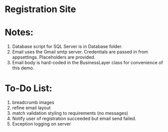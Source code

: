 # Registration Site

 Notes:
 ======
 1. Database script for SQL Server is in Database folder.
 2. Email uses the Gmail smtp server.  Credentials are passed in from appsettings. Placeholders are provided.
 3. Email body is hard-coded in the BusinessLayer class for convenience of this demo.
 
 To-Do List:
 ============
 1. breadcrumb images
 2. refine email layout
 3. match validation styling to requirements (no messages)
 4. Notify user of registration succeeded but email send failed.
 5. Exception logging on server
